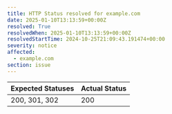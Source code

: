 ```yaml
---
title: HTTP Status resolved for example.com
date: 2025-01-10T13:13:59+00:00Z
resolved: True
resolvedWhen: 2025-01-10T13:13:59+00:00Z
resolvedStartTime: 2024-10-25T21:09:43.191474+00:00
severity: notice
affected:
  - example.com
section: issue
---
```


| Expected Statuses | Actual Status  |
|-------------------|----------------|
| 200, 301, 302 | 200 |
